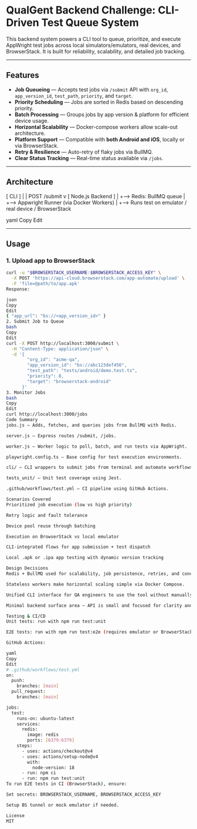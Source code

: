 # QualGent Backend Challenge: CLI-Driven Test Queue System

This backend system powers a CLI tool to queue, prioritize, and execute AppWright test jobs across local simulators/emulators, real devices, and BrowserStack. It is built for reliability, scalability, and detailed job tracking.

---

## Features

- **Job Queueing** — Accepts test jobs via `/submit` API with `org_id`, `app_version_id`, `test_path`, `priority`, and `target`.
- **Priority Scheduling** — Jobs are sorted in Redis based on descending priority.
- **Batch Processing** — Groups jobs by app version & platform for efficient device usage.
- **Horizontal Scalability** — Docker-compose workers allow scale-out architecture.
- **Platform Support** — Compatible with **both Android and iOS**, locally or via BrowserStack.
- **Retry & Resilience** — Auto-retry of flaky jobs via BullMQ.
- **Clear Status Tracking** — Real-time status available via `/jobs`.

---

## Architecture

[ CLI ]
|
| POST /submit
v
[ Node.js Backend ]
|
+--> Redis: BullMQ queue
|
+--> Appwright Runner (via Docker Workers)
|
+--> Runs test on emulator / real device / BrowserStack

yaml
Copy
Edit

---

## Usage

### 1. Upload app to BrowserStack

```bash
curl -u "$BROWSERSTACK_USERNAME:$BROWSERSTACK_ACCESS_KEY" \
  -X POST 'https://api-cloud.browserstack.com/app-automate/upload' \
  -F 'file=@path/to/app.apk'
Response:

json
Copy
Edit
{ "app_url": "bs://<app_version_id>" }
2. Submit Job to Queue
bash
Copy
Edit
curl -X POST http://localhost:3000/submit \
  -H "Content-Type: application/json" \
  -d '{
        "org_id": "acme-qa",
        "app_version_id": "bs://abc123def456",
        "test_path": "tests/android/demo.test.ts",
        "priority": 8,
        "target": "browserstack-android"
      }'
3. Monitor Jobs
bash
Copy
Edit
curl http://localhost:3000/jobs
Code Summary
jobs.js – Adds, fetches, and queries jobs from BullMQ with Redis.

server.js – Express routes /submit, /jobs.

worker.js – Worker logic to poll, batch, and run tests via AppWright.

playwright.config.ts – Base config for test execution environments.

cli/ – CLI wrappers to submit jobs from terminal and automate workflows.

tests_unit/ – Unit test coverage using Jest.

.github/workflows/test.yml – CI pipeline using GitHub Actions.

Scenarios Covered
Prioritized job execution (low vs high priority)

Retry logic and fault tolerance

Device pool reuse through batching

Execution on BrowserStack vs local emulator

CLI-integrated flows for app submission + test dispatch

Local .apk or .ipa app testing with dynamic version tracking

Design Decisions
Redis + BullMQ used for scalability, job persistence, retries, and concurrency control.

Stateless workers make horizontal scaling simple via Docker Compose.

Unified CLI interface for QA engineers to use the tool without manually hitting APIs.

Minimal backend surface area — API is small and focused for clarity and maintainability.

Testing & CI/CD
Unit tests: run with npm run test:unit

E2E tests: run with npm run test:e2e (requires emulator or BrowserStack)

GitHub Actions:

yaml
Copy
Edit
# .github/workflows/test.yml
on:
  push:
    branches: [main]
  pull_request:
    branches: [main]

jobs:
  test:
    runs-on: ubuntu-latest
    services:
      redis:
        image: redis
        ports: [6379:6379]
    steps:
      - uses: actions/checkout@v4
      - uses: actions/setup-node@v4
        with:
          node-version: 18
      - run: npm ci
      - run: npm run test:unit
To run E2E tests in CI (BrowserStack), ensure:

Set secrets: BROWSERSTACK_USERNAME, BROWSERSTACK_ACCESS_KEY

Setup BS tunnel or mock emulator if needed.

License
MIT
